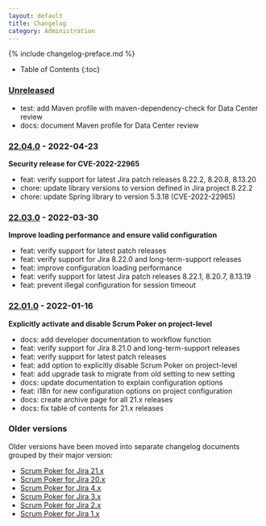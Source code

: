 ```yaml
---
layout: default
title: Changelog
category: Administration
---
```


{% include changelog-preface.md %}

* Table of Contents
{:toc}

### [Unreleased]

* test: add Maven profile with maven-dependency-check for Data Center review
* docs: document Maven profile for Data Center review

### [22.04.0] - 2022-04-23

**Security release for CVE-2022-22965**

* feat: verify support for latest Jira patch releases 8.22.2, 8.20.8, 8.13.20
* chore: update library versions to version defined in Jira project 8.22.2
* chore: update Spring library to version 5.3.18 (CVE-2022-22965)

### [22.03.0] - 2022-03-30

**Improve loading performance and ensure valid configuration**

* feat: verify support for latest patch releases
* feat: verify support for Jira 8.22.0 and long-term-support releases
* feat: improve configuration loading performance
* feat: verify support for latest Jira patch releases 8.22.1, 8.20.7, 8.13.19
* feat: prevent illegal configuration for session timeout

### [22.01.0] - 2022-01-16

**Explicitly activate and disable Scrum Poker on project-level**

* docs: add developer documentation to workflow function
* feat: verify support for Jira 8.21.0 and long-term-support releases
* feat: verify support for latest patch releases
* feat: add option to explicitly disable Scrum Poker on project-level
* feat: add upgrade task to migrate from old setting to new setting
* docs: update documentation to explain configuration options
* feat: i18n for new configuration options on project configuration
* docs: create archive page for all 21.x releases
* docs: fix table of contents for 21.x releases

### Older versions

Older versions have been moved into separate changelog documents grouped by their major version:

* [Scrum Poker for Jira 21.x](/changelog-21x)
* [Scrum Poker for Jira 20.x](/changelog-20x)
* [Scrum Poker for Jira 4.x](/changelog-4x)
* [Scrum Poker for Jira 3.x](/changelog-3x)
* [Scrum Poker for Jira 2.x](/changelog-2x)
* [Scrum Poker for Jira 1.x](/changelog-1x)

[Unreleased]: https://github.com/codescape/jira-scrum-poker/compare/22.04.0...HEAD
[22.04.0]: https://github.com/codescape/jira-scrum-poker/compare/22.03.0...22.04.0
[22.03.0]: https://github.com/codescape/jira-scrum-poker/compare/22.01.0...22.03.0
[22.01.0]: https://github.com/codescape/jira-scrum-poker/compare/21.11.0...22.01.0
